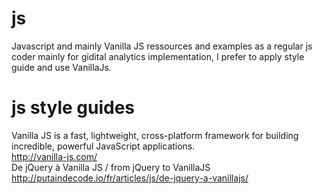 # js
Javascript and mainly Vanilla JS ressources and examples as a regular js coder mainly for gidital analytics implementation, I prefer to apply style guide and use VanillaJs.

# js style guides
Vanilla JS is a fast, lightweight, cross-platform framework for building incredible, powerful JavaScript applications.  
http://vanilla-js.com/  
De jQuery à Vanilla JS / from jQuery to VanillaJS  
http://putaindecode.io/fr/articles/js/de-jquery-a-vanillajs/  
